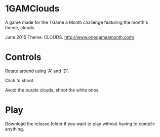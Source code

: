 # 1GAMClouds
A game made for the 1 Game a Month challenge featuring the month's theme, clouds.

June 2015 Theme: CLOUDS. http://www.onegameamonth.com/


# Controls
Rotate around using 'A' and 'D'.

Click to shoot.

Avoid the purple clouds, shoot the white ones.


# Play
Download the release folder if you want to play without having to compile anything.